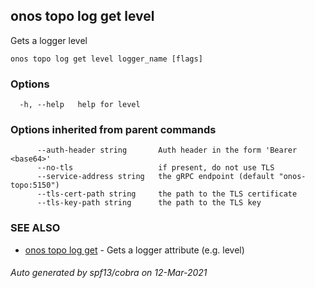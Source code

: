 ## onos topo log get level

Gets a logger level

```
onos topo log get level logger_name [flags]
```

### Options

```
  -h, --help   help for level
```

### Options inherited from parent commands

```
      --auth-header string       Auth header in the form 'Bearer <base64>'
      --no-tls                   if present, do not use TLS
      --service-address string   the gRPC endpoint (default "onos-topo:5150")
      --tls-cert-path string     the path to the TLS certificate
      --tls-key-path string      the path to the TLS key
```

### SEE ALSO

* [onos topo log get](onos_topo_log_get.md)	 - Gets a logger attribute (e.g. level)

###### Auto generated by spf13/cobra on 12-Mar-2021

